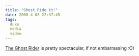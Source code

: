 ```yaml
---
title: "Ghost Ride it!"
date: 2008-4-08 22:37:45
tags:
  duke
  media
  video
---
```



[The Ghost Rider](http://www.youtube.com/watch?v=Fhf1TMOp7Rk) is pretty spectacular, if not embarrassing :O)


